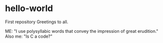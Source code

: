 # hello-world
First repository
Greetings to all.

ME:
"I use polysyllabic words that convey the impression of great erudition."
Also me:
"Is C a code?"

